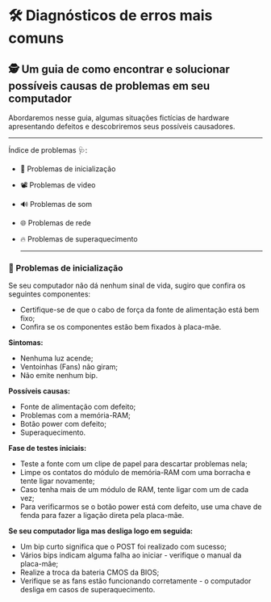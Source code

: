 # 🛠️ **Diagnósticos de erros mais comuns** 
 🕵️ Um guia de como encontrar e solucionar possíveis causas de problemas em seu computador 
 ---
 
Abordaremos nesse guia, algumas situações fictícias de hardware apresentando defeitos e descobriremos seus possíveis causadores. 

---
Índice de problemas 🩺:

 - 🔌 Problemas de inicialização
 - 📽️ Problemas de video
 - 🔊 Problemas de som
 - 🌐 Problemas de rede
 - 🔥 Problemas de superaquecimento

    ---
 ###  **🔌 Problemas de inicialização**
 Se seu computador não dá nenhum sinal de vida, sugiro que confira os seguintes componentes:
 - Certifique-se de que o cabo de força da fonte de alimentação está bem fixo;
 - Confira se os componentes estão bem fixados à placa-mãe.

**Sintomas:**
  - Nenhuma luz acende;
  - Ventoinhas (Fans) não giram;
  - Não emite nenhum bip.
    
  **Possíveis causas:**
  - Fonte de alimentação com defeito;
  - Problemas com a memória-RAM;
  - Botão power com defeito;
  - Superaquecimento.
    
**Fase de testes iniciais:**
   - Teste a fonte com um clipe de papel para descartar problemas nela;
   - Limpe os contatos do módulo de memória-RAM com uma borracha e tente ligar novamente;
   - Caso tenha mais de um módulo de RAM, tente ligar com um de cada vez;
   - Para verificarmos se o botão power está com defeito, use uma chave de fenda para fazer a ligação direta pela placa-mãe.

**Se seu computador liga mas desliga logo em seguida:**
- Um bip curto significa que o POST foi realizado com sucesso;
- Vários bips indicam alguma falha ao iniciar - verifique o manual da placa-mãe;
- Realize a troca da bateria CMOS da BIOS;
- Verifique se as fans estão funcionando corretamente - o computador desliga em casos de superaquecimento.
     
     
     
     
